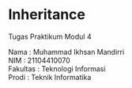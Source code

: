 # Inheritance

Tugas Praktikum Modul 4

Nama : Muhammad Ikhsan Mandirri <br>
NIM : 21104410070 <br>
Fakultas : Teknologi Informasi <br>
Prodi : Teknik Informatika 
